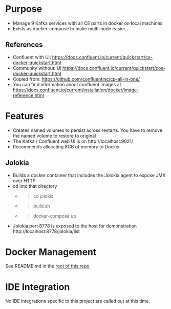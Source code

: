 # Purpose
* Manage 9 Kafka services with all CE parts in docker on local machines. 
* Exists as docker-compose to make multi-node easier .

## References
* Confluent with UI: https://docs.confluent.io/current/quickstart/ce-docker-quickstart.html
* Community without: UI https://docs.confluent.io/current/quickstart/cos-docker-quickstart.html
* Copied from: https://github.com/confluentinc/cp-all-in-one/
* You can find information about confluent images at https://docs.confluent.io/current/installation/docker/image-reference.html

# Features
* Creates named volumes to persist across restarts.  You have to remove the named volume to restore to original
* The Kafka / Confluent web UI is on http://localhost:9021/
* Recommends allocating 8GB of memory to Docker

## Jolokia
* Builds a docker container that includes the Jolokia agent to expose JMX over HTTP.
* cd into that directory
    * > cd jolokia
    * >build.sh
    * >docker-compose up
* Jolokia port 8778 is exposed to the host for demonstration http://localhost:8778/jolokia/list

# Docker Management
See README.md in the [root of this repo](../README.md)

# IDE Integration
No IDE integrations specific to this project are called out at this time.
